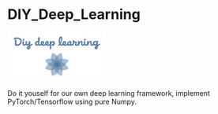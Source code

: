 # DIY_Deep_Learning

<img src="./data/Figs/logo3.jpg" alt="drawing" width="200"/>

Do it youself for our own deep learning framework, implement PyTorch/Tensorflow using pure Numpy.
